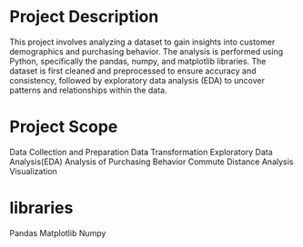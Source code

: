 # Project Description
This project involves analyzing a dataset to gain insights into customer demographics and purchasing behavior. 
The analysis is performed using Python, specifically the pandas, numpy, and matplotlib libraries.
The dataset is first cleaned and preprocessed to ensure accuracy and consistency, 
followed by exploratory data analysis (EDA) to uncover patterns and relationships within the data.
# Project Scope
Data Collection and Preparation
Data Transformation
Exploratory Data Analysis(EDA)
Analysis of Purchasing Behavior
Commute Distance Analysis
Visualization
# libraries
Pandas Matplotlib Numpy
